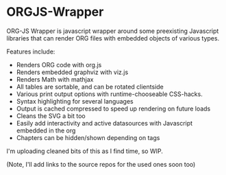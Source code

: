 # ORGJS-Wrapper
ORG-JS Wrapper is javascript wrapper around some preexisting Javascript libraries that can render ORG files with embedded objects of various types.

Features include:

- Renders ORG code with org.js
- Renders embedded graphviz with viz.js
- Renders Math with mathjax
- All tables are sortable, and can be rotated clientside
- Various print output options with runtime-chooseable CSS-hacks.
- Syntax highlighting for several languages
- Output is cached compressed to speed up rendering on future loads
- Cleans the SVG a bit too
- Easily add interactivity and active datasources with Javascript embedded in the org
- Chapters can be hidden/shown depending on tags


I'm uploading cleaned bits of this as I find time, so WIP.

(Note, I'll add links to the source repos for the used ones soon too)